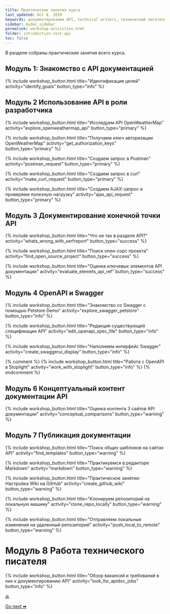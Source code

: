 ```yaml
---
title: Практические занятия курса
last_updated: Oct 8, 2019
keywords: документирование API, technical writers, технический писатель, описание курса
sidebar: mydoc_sidebar
permalink: workshop-activities.html
folder: introduction-rest-api
toc: false
---
```


В разделе собраны практические занятия всего курса.

## Модуль 1: Знакомство с API документацией


{% include workshop_button.html title="Идентификация целей" activity="identify_goals" button_type="info" %}

## Модуль 2 Использование API в роли разработчика

{% include workshop_button.html title="Исследуем API OpenWeatherMap" activity="explore_openweathermap_api" button_type="primary" %}


{% include workshop_button.html title="Получаем ключ авторизации OpenWeatherMap" activity="get_authorization_keys" button_type="primary" %}


{% include workshop_button.html title="Создаем запрос в Postman" activity="postman_request" button_type="primary" %}


{% include workshop_button.html title="Создаем запрос в curl" activity="make_curl_request" button_type="primary" %}


{% include workshop_button.html title="Создаем AJAX-запрос и проверяем полезную нагрузку" activity="ajax_api_request" button_type="primary" %}

## Модуль 3 Документирование конечной точки API

{% include workshop_button.html title="Что не так в разделе API?" activity="whats_wrong_with_serfreport" button_type="success" %}

{% include workshop_button.html title="Поиск опен-сорс проекта" activity="find_open_source_project" button_type="success" %}

{% include workshop_button.html title="Оценка ключевых элементов API документации" activity="evaluate_elemets_api_ref" button_type="success" %}

## Модуль 4 OpenAPI и Swagger

{% include workshop_button.html title="Знакомство со Swagger с помощью Petstore Demo" activity="explore_swagger_petstore" button_type="info" %}

{% include workshop_button.html title="Редакция существующей спецификации API" activity="edit_openapi_spec_file" button_type="info" %}

{% include workshop_button.html title="Наполняем интерфейс Swagger" activity="create_swaggerui_display" button_type="info" %}

{% comment %} {% include workshop_button.html title="Работа с OpenAPI в Stoplight" activity="work_with_stoplight" button_type="info" %} {% endcomment %}

## Модуль 6 Концептуальный контент документации API

{% include workshop_button.html title="Оценка контента 3 сайтов API документации" activity="conceptual_comparisons" button_type="warning" %}

## Модуль 7 Публикация документации


{% include workshop_button.html title="Поиск общих шаблонов на сайтах API" activity="find_templates" button_type="warning" %}

{% include workshop_button.html title="Практикуемся в редакторе Markdown" activity="markdown" button_type="warning" %}


{% include workshop_button.html title="Практическое занятие: Настройка Wiki на GitHub" activity="create_github_wiki" button_type="warning" %}


{% include workshop_button.html title="Клонируем репозиторий на локальную машину" activity="clone_repo_locally" button_type="warning" %}

{% include workshop_button.html title="Отправляем локальные изменения на удаленный репозиторий" activity="push_local_to_remote" button_type="warning" %}

# Модуль 8 Работа технического писателя

{% include workshop_button.html title="Обзор вакансий и требований в них к документированию API" activity="look_for_apidoc_jobs" button_type="info" %}

[🔙](course-slides.html)

[Go next ➡](identify-goals.html)
